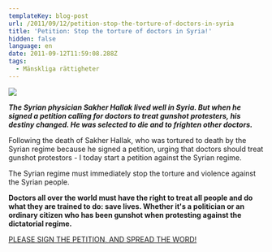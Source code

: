 ```yaml
---
templateKey: blog-post
url: /2011/09/12/petition-stop-the-torture-of-doctors-in-syria
title: 'Petition: Stop the torture of doctors in Syria!'
hidden: false
language: en
date: 2011-09-12T11:59:08.288Z
tags:
  - Mänskliga rättigheter
---
```

![](/uploads/hallak_781626c.jpg)

_**The Syrian physician Sakher Hallak lived well in Syria. But when he signed a petition calling for doctors to treat gunshot protesters, his destiny changed. He was selected to die and to frighten other doctors.**_

Following the death of Sakher Hallak, who was tortured to death by the Syrian regime because he signed a petition, urging that doctors should treat gunshot protestors - I today start a petition against the Syrian regime.

The Syrian regime must immediately stop the torture and violence against the Syrian people.

**Doctors all over the world must have the right to treat all people and do what they are trained to do: save lives. Whether it's a politician or an ordinary citizen who has been gunshot when protesting against the dictatorial regime.**

[PLEASE SIGN THE PETITION, AND SPREAD THE WORD!](https://www.change.org/petitions/stop-the-torture-of-doctors-in-syria)
